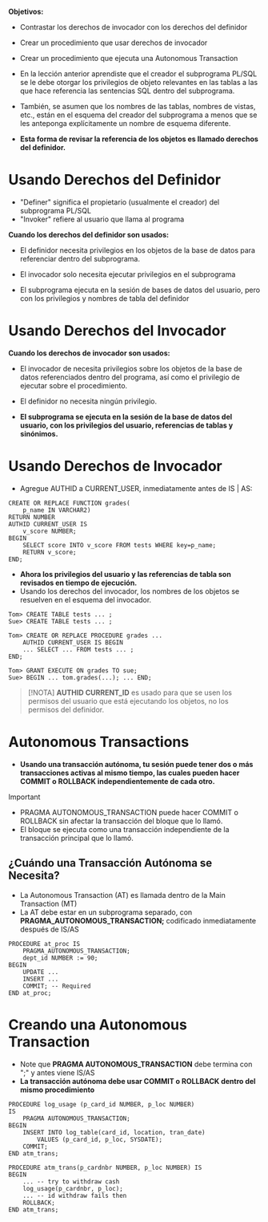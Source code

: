 
**Objetivos:**

- Contrastar los derechos de invocador con los derechos del definidor
- Crear un procedimiento que usar derechos de invocador
- Crear un procedimiento que ejecuta una Autonomous Transaction

- En la lección anterior aprendiste que el creador el subprograma PL/SQL se le debe otorgar los privilegios de objeto relevantes en las tablas a las que hace referencia las sentencias SQL dentro del subprograma.
- También, se asumen que los nombres de las tablas, nombres de vistas, etc., están en el esquema del creador del subprograma a menos que se les anteponga explícitamente un nombre de esquema diferente.
- **Esta forma de revisar la referencia de los objetos es llamado derechos del definidor.**

# Usando Derechos del Definidor

- "Definer" significa el propietario (usualmente el creador) del subprograma PL/SQL
- "Invoker" refiere al usuario que llama al programa

**Cuando los derechos del definidor son usados:**

- El definidor necesita privilegios en los objetos de la base de datos para referenciar dentro del subprograma.
- El invocador solo necesita ejecutar privilegios en el subprograma

- El subprograma ejecuta en la sesión de bases de datos del usuario, pero con los privilegios y nombres de tabla del definidor

# Usando Derechos del Invocador

**Cuando los derechos de invocador son usados:**

- El invocador de necesita privilegios sobre los objetos de la base de datos referenciados dentro del programa, así como el privilegio de ejecutar sobre el procedimiento.
- El definidor no necesita ningún privilegio.

- **El subprograma se ejecuta en la sesión de la base de datos del usuario, con los privilegios del usuario, referencias de tablas y sinónimos.**

# Usando Derechos de Invocador

- Agregue AUTHID a CURRENT_USER, inmediatamente antes de IS | AS:

```
CREATE OR REPLACE FUNCTION grades(
	p_name IN VARCHAR2)
RETURN NUMBER
AUTHID CURRENT_USER IS
	v_score NUMBER;
BEGIN
	SELECT score INTO v_score FROM tests WHERE key=p_name;
	RETURN v_score;
END;
```

- **Ahora los privilegios del usuario y las referencias de tabla son revisados en tiempo de ejecución.**
- Usando los derechos del invocador, los nombres de los objetos se resuelven en el esquema del invocador.

```
Tom> CREATE TABLE tests ... ;
Sue> CREATE TABLE tests ... ;

Tom> CREATE OR REPLACE PROCEDURE grades ...
	AUTHID CURRENT_USER IS BEGIN
	... SELECT ... FROM tests ... ;
END;

Tom> GRANT EXECUTE ON grades TO sue;
Sue> BEGIN ... tom.grades(...); ... END;
```

> [!NOTA]
> **AUTHID CURRENT_ID** es usado para que se usen los permisos del usuario que está ejecutando los objetos, no los permisos del definidor.

# Autonomous Transactions

- **Usando una transacción autónoma, tu sesión puede tener dos o más transacciones activas al mismo tiempo, las cuales pueden hacer COMMIT o ROLLBACK independientemente de cada otro.**

> [!IMPORTANT]
> - PRAGMA AUTONOMOUS_TRANSACTION puede hacer COMMIT o ROLLBACK sin afectar la transacción del bloque que lo llamó. 
> - El bloque se ejecuta como una transacción independiente de la transacción principal que lo llamó.
## ¿Cuándo una Transacción Autónoma se Necesita?

- La Autonomous Transaction (AT) es llamada dentro de la Main Transaction (MT)
- La AT debe estar en un subprograma separado, con **PRAGMA_AUTONOMOUS_TRANSACTION;** codificado inmediatamente después de IS/AS

```
PROCEDURE at_proc IS
	PRAGMA_AUTONOMOUS_TRANSACTION;
	dept_id NUMBER := 90;
BEGIN
	UPDATE ...
	INSERT ...
	COMMIT; -- Required
END at_proc;
```
  
# Creando una Autonomous Transaction

- Note que **PRAGMA AUTONOMOUS_TRANSACTION** debe termina con ";" y antes viene IS/AS
- **La transacción autónoma debe usar COMMIT o ROLLBACK dentro del mismo procedimiento**

```
PROCEDURE log_usage (p_card_id NUMBER, p_loc NUMBER)
IS
    PRAGMA AUTONOMOUS_TRANSACTION;
BEGIN
    INSERT INTO log_table(card_id, location, tran_date)
        VALUES (p_card_id, p_loc, SYSDATE);
    COMMIT;
END atm_trans;

PROCEDURE atm_trans(p_cardnbr NUMBER, p_loc NUMBER) IS
BEGIN
    ... -- try to withdraw cash
    log_usage(p_cardnbr, p_loc);
    ... -- id withdraw fails then
    ROLLBACK;
END atm_trans;
```











































